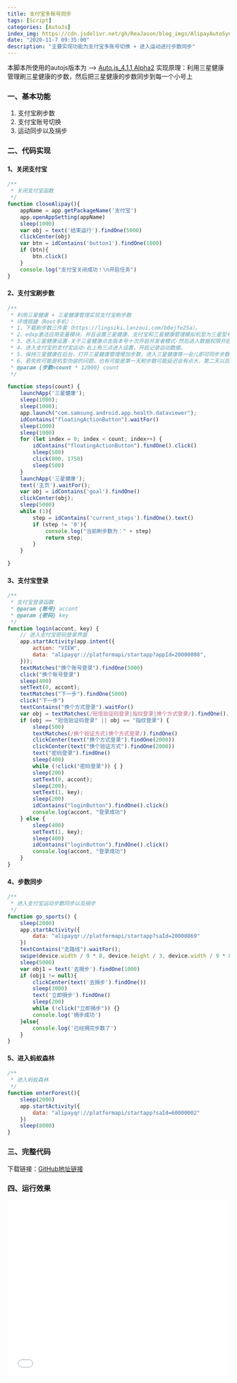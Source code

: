 ```yaml
---
title: 支付宝多账号同步
tags: [Script]
categories: [AutoJs]
index_img: https://cdn.jsdelivr.net/gh/ReaJason/blog_imgs/AlipayAutoSync_index_img.jpg
date: "2020-11-7 09:35:00"
description: "主要实现功能为支付宝多账号切换 + 进入运动进行步数同步"
---
```


本脚本所使用的autojs版本为 —> [Auto.js_4.1.1 Alpha2](https://lingsiki.lanzoui.com/in80Mi4ve3a)
实现原理：利用三星健康管理刷三星健康的步数，然后把三星健康的步数同步到每一个小号上

### 一、基本功能

1. 支付宝刷步数
2. 支付宝账号切换
3. 运动同步以及捐步

### 二、代码实现

#### 1、关闭支付宝

```javascript
/**
 * 关闭支付宝函数
 */
function closeAlipay(){
    appName = app.getPackageName('支付宝')
    app.openAppSetting(appName)
    sleep(1000)
    var obj = text('结束运行').findOne(5000)
    clickCenter(obj)
    var btn = idContains('button1').findOne(1000)
    if (btn){
        btn.click()
    }
    console.log("支付宝关闭成功！\n开启任务")
}
```

#### 2、支付宝刷步数

```javascript
/**
 * 利用三星健康 + 三星健康管理实现支付宝刷步数
 * 环境搭建（Root手机）：
 * 1、下载刷步数三件套（https://lingsiki.lanzoui.com/b0ejfe25a）。
 * 2、edxp激活应用变量模块，并且设置三星健康、支付宝和三星健康管理模拟机型为三星型号手机。
 * 3、进入三星健康设置-关于三星健康点击版本号十次开启开发者模式-然后进入数据权限开启支付宝和三星健康管理的所有权限。
 * 4、进入支付宝的支付宝运动-右上角三点进入设置，开启记录运动数据。
 * 5、保持三星健康在后台，打开三星健康管理增加步数，进入三星健康等一会儿即可同步步数，最后关闭重启支付宝，进入运动查看同步情况
 * 6、若失败可能是机型伪装的问题，也有可能是第一天刷步数可能延迟会有点大，第二天以后一般都是秒同步的
 * @param {步数=count * 12000} count 
 */

function steps(count) {
    launchApp('三星健康');
    sleep(1000);
    sleep(1000);
    app.launch("com.samsung.android.app.health.dataviewer");
    idContains("floatingActionButton").waitFor()
    sleep(1000)
    sleep(1000)
    for (let index = 0; index < count; index++) {
        idContains("floatingActionButton").findOne().click()
        sleep(500)
        click(800, 1750)
        sleep(500)
    }
    launchApp('三星健康');
    text('主页').waitFor();
    var obj = idContains('goal').findOne()
    clickCenter(obj);
    sleep(5000)
    while (1){
        step = idContains('current_steps').findOne().text()
        if (step != '0'){
            console.log("当前刷步数为：" + step)
            return step;
        }
    }

}
```

#### 3、支付宝登录

```javascript
/**
 * 支付宝登录函数
 * @param {账号} accont 
 * @param {密码} key 
 */
function login(accont, key) {
    // 进入支付宝密码登录界面
    app.startActivity(app.intent({
        action: "VIEW",
        data: "alipayqr://platformapi/startapp?appId=20000008",
    }));
    textMatches("换个账号登录").findOne(5000)
    click("换个账号登录")
    sleep(400)
    setText(0, accont);
    textMatches("下一步").findOne(5000)
    click("下一步")
    textContains("换个方式登录").waitFor()
    var obj = textMatches(/短信验证码登录|指纹登录|换个方式登录/).findOne().text()
    if (obj == "短信验证码登录" || obj == "指纹登录") {
        sleep(500)
        textMatches(/换个验证方式|换个方式登录/).findOne()
        clickCenter(text("换个方式登录").findOne(2000))
        clickCenter(text("换个验证方式").findOne(2000))
        text("密码登录").findOne()
        sleep(400)
        while (!click("密码登录")) { }
        sleep(200)
        setText(0, accont);
        sleep(200);
        setText(1, key);
        sleep(200)
        idContains("loginButton").findOne().click()
        console.log(accont, "登录成功")
    } else {
        sleep(400)
        setText(1, key);
        sleep(400)
        idContains("loginButton").findOne().click()
        console.log(accont, "登录成功")
    }
}
```

#### 4、步数同步

```javascript
/**
 * 进入支付宝运动步数同步以及捐步
 */
function go_sports() {
    sleep(2000)
    app.startActivity({
        data: "alipayqr://platformapi/startapp?saId=20000869"
    })
    textContains("走路线").waitFor();
    swipe(device.width / 9 * 8, device.height / 3, device.width / 9 * 8, device.height / 3 * 2, 500)
    sleep(5000)
    var obj1 = text('去捐步').findOne(1000)
    if (obj1 != null){
        clickCenter(text('去捐步').findOne())
        sleep(3000)
        text('立即捐步').findOne()
        sleep(200)
        while (!click("立即捐步")) {}
        console.log('捐步成功')
    }else{
        console.log('已经捐完步数了')
    }
}
```

#### 5、进入蚂蚁森林

```javascript
/**
 * 进入蚂蚁森林
 */
function enterForest(){
    sleep(2000)
    app.startActivity({
        data: "alipayqr://platformapi/startapp?saId=60000002"
    })
    sleep(8000)
}
```

### 三、完整代码

下载链接：[GitHub地址链接](https://github.com/ReaJason/AutoJsScripts/blob/master/%E6%94%AF%E4%BB%98%E5%AE%9D%E5%A4%9A%E8%B4%A6%E5%8F%B7%E5%88%87%E6%8D%A2%E6%AD%A5%E6%95%B0%E5%90%8C%E6%AD%A5%E8%84%9A%E6%9C%AC.js)

### 四、运行效果

<iframe height="400" width="500" src="//player.bilibili.com/player.html?aid=670137563&bvid=BV17a4y1s7nP&cid=253887490&page=1&autoplay=0" scrolling="no" border="0" frameborder="no" framespacing="0" allowfullscreen="true" />

### 五、注意事项

1. 安装autojs之后，点击右小角新建文件，将完整代码粘贴进去，开启无障碍模式即可运行
2. 使用时修改小号账号和密码，以及大号账号和密码即可
3. 每一部手机的脚本运行效果可能会不一样，因为软件的局限性
4. 可以根据autojs的文档自己编写脚本 —> [AutoJs-Docs](https://hyb1996.github.io/AutoJs-Docs/#/)
